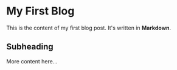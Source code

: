 # My First Blog

This is the content of my first blog post. It's written in **Markdown**.

## Subheading

More content here...

